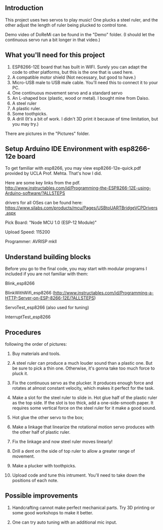## Introduction

This project uses two servos to play music! One plucks a steel ruler, and the other adjust the length of ruler being plucked to control tone.

Demo video of DoReMi can be found in the "Demo" folder. (I should let the continuous servo run a bit longer in that video.)

## What you'll need for this project

1. ESP8266-12E board that has built in WIFI. Surely you can adapt the code to other platforms, but this is the one that is used here.
2. A compatible motor shield (Not necessary, but good to have.)
2. Micro-USB male to USB male cable. You'll need this to connect it to your PC.
3. One continuous movement servo and a standard servo
4. An L-shaped box (plastic, wood or metal). I bought mine from Daiso.
5. A steel ruler
6. A plastic ruler.
7. Some toothpicks.
8. A drill (It's a bit of work. I didn't 3D print it because of time limitation, but you may try.)

There are pictures in the "Pictures" folder.

## Setup Arduino IDE Environment with esp8266-12e board

To get familiar with esp8266, you may view esp8266-12e-quick.pdf provided by UCLA Prof. Mehta. That's how I did.

Here are some key links from the pdf.
http://www.instructables.com/id/Programming-the-ESP8266-12E-using-Arduino-software/?ALLSTEPS

drivers for all OSes can be found here:
https://www.silabs.com/products/mcu/Pages/USBtoUARTBridgeVCPDrivers.aspx

Pick Board: "Node MCU 1.0 (ESP-12 Module)"

Upload Speed: 115200

Programmer: AVRISP mkll

## Understand building blocks

Before you go to the final code, you may start with modular programs I included if you are not familiar with them:

Blink_esp8266

BlinkWithWifi_esp8266 
(http://www.instructables.com/id/Programming-a-HTTP-Server-on-ESP-8266-12E/?ALLSTEPS)

ServoTest_esp8266 (also used for tuning)

InterruptTest_esp8266

## Procedures

following the order of pictures:

1. Buy materials and tools.

2. A steel ruler can produce a much louder sound than a plastic one. But be sure to pick a thin one. Otherwise, it's gonna take too much force to pluck it.

3. Fix the continuous servo as the plucker. It produces enough force and rotates at almost constant velocity, which makes it perfect for the task.

4. Make a slot for the steel ruler to slide in. Hot glue half of the plastic ruler as the top side. If the slot is too thick, add a one-side-smooth paper. It requires some vertical force on the steel ruler for it make a good sound.

5. Hot glue the other servo to the box;

6. Make a linkage that linearize the rotational motion servo produces with the other half of plastic ruler.

7. Fix the linkage and now steel ruler moves linearly!

8. Drill a dent on the side of top ruler to allow a greater range of movement.

9. Make a plucker with toothpicks. 

10. Upload code and tune this intrument. You'll need to take down the positions of each note.

## Possible improvements

1. Handcrafting cannot make perfect mechanical parts. Try 3D printing or some good workshops to make it better.

2. One can try auto tuning with an additional mic input. 